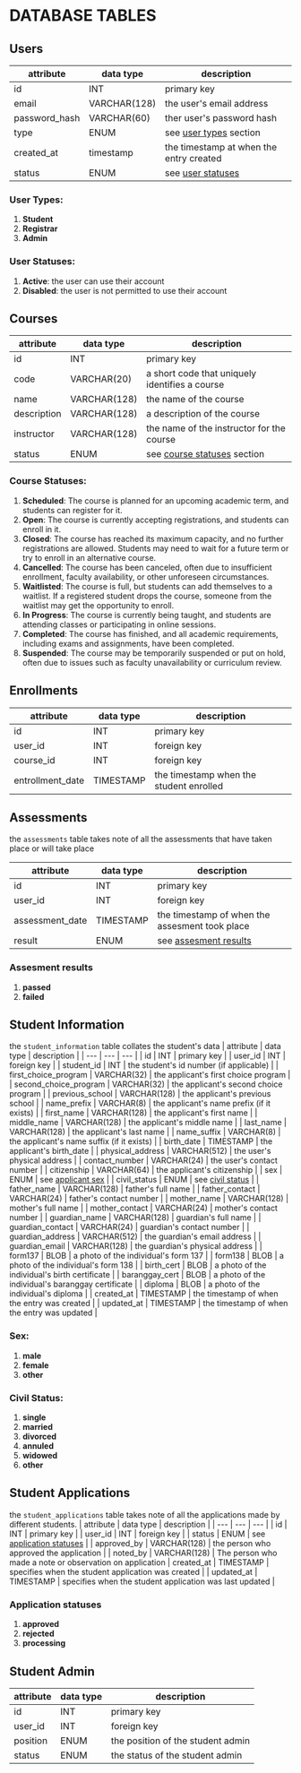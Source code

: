 # DATABASE TABLES

## Users
| attribute | data type | description |
| --- | --- | --- |
| id | INT | primary key |
| email | VARCHAR(128) | the user's email address |
| password_hash | VARCHAR(60) | ther user's password hash |
| type | ENUM | see [user types](#user-types) section |
| created_at | timestamp | the timestamp at when the entry created |
| status | ENUM | see [user statuses](#user-statuses)

### User Types:
1. **Student**
2. **Registrar**
3. **Admin**

### User Statuses:
1. **Active**: the user can use their account
2. **Disabled**: the user is not permitted to use their account

## Courses
| attribute | data type | description |
| --- | --- | --- |
| id | INT | primary key |
| code | VARCHAR(20) | a short code that uniquely identifies a course |
| name | VARCHAR(128) | the name of the course |
| description | VARCHAR(128) | a description of the course |
| instructor | VARCHAR(128) | the name of the instructor for the course |
| status | ENUM | see [course statuses](#course-statuses) section |

### Course Statuses:
1. **Scheduled**: The course is planned for an upcoming academic term, and students can register for it.
2. **Open**: The course is currently accepting registrations, and students can enroll in it.
3. **Closed**: The course has reached its maximum capacity, and no further registrations are allowed. Students may need to wait for a future term or try to enroll in an alternative course.
4. **Cancelled**: The course has been canceled, often due to insufficient enrollment, faculty availability, or other unforeseen circumstances.
5. **Waitlisted**: The course is full, but students can add themselves to a waitlist. If a registered student drops the course, someone from the waitlist may get the opportunity to enroll.
6. **In Progress**: The course is currently being taught, and students are attending classes or participating in online sessions.
7. **Completed**: The course has finished, and all academic requirements, including exams and assignments, have been completed.
11. **Suspended**: The course may be temporarily suspended or put on hold, often due to issues such as faculty unavailability or curriculum review.

## Enrollments
| attribute | data type | description |
| --- | --- | --- |
| id | INT | primary key |
| user_id | INT | foreign key |
| course_id | INT | foreign key |
| entrollment_date | TIMESTAMP | the timestamp when the student enrolled |

## Assessments
the `assessments` table takes note of all the assessments that have taken place or will take place

| attribute | data type | description |
| --- | --- | --- |
| id | INT | primary key |
| user_id | INT | foreign key |
| assessment_date | TIMESTAMP | the timestamp of when the assesment took place | 
| result | ENUM | see [assesment results](#assesment-results) |

### Assesment results
1. **passed**
2. **failed**

## Student Information
the `student_information` table collates the student's data
| attribute | data type | description |
| --- | --- | --- |
| id | INT | primary key |
| user_id | INT | foreign key |
| student_id | INT | the student's id number (if applicable) |
| first_choice_program | VARCHAR(32) | the applicant's first choice program |
| second_choice_program | VARCHAR(32) | the applicant's second choice program |
| previous_school | VARCHAR(128) | the applicant's previous school |
| name_prefix | VARCHAR(8) | the applicant's name prefix (if it exists) |
| first_name | VARCHAR(128) | the applicant's first name |
| middle_name | VARCHAR(128) | the applicant's middle name |
| last_name | VARCHAR(128) | the applicant's last name |
| name_suffix | VARCHAR(8) | the applicant's name suffix (if it exists) |
| birth_date | TIMESTAMP | the applicant's birth_date |
| physical_address | VARCHAR(512) | the user's physical address |
| contact_number | VARCHAR(24) | the user's contact number |
| citizenship | VARCHAR(64) | the applicant's citizenship |
| sex | ENUM | see [applicant sex](#applicant-sex) |
| civil_status | ENUM | see [civil status](#civil-status) |
| father_name | VARCHAR(128) | father's full name |
| father_contact | VARCHAR(24) | father's contact number |
| mother_name | VARCHAR(128) | mother's full name |
| mother_contact | VARCHAR(24) | mother's contact number |
| guardian_name | VARCHAR(128) | guardian's full name |
| guardian_contact | VARCHAR(24) | guardian's contact number |
| guardian_address | VARCHAR(512) | the guardian's email address |
| guardian_email | VARCHAR(128) | the guardian's physical address |
| form137 | BLOB | a photo of the individual's form 137 |
| form138 | BLOB | a photo of the individual's form 138 |
| birth_cert | BLOB | a photo of the individual's birth certificate |
| baranggay_cert | BLOB | a photo of the individual's baranggay certificate |
| diploma | BLOB | a photo of the individual's diploma |
| created_at | TIMESTAMP | the timestamp of when the entry was created |
| updated_at | TIMESTAMP | the timestamp of when the entry was updated |

###  Sex:
1. **male**
2. **female**
2. **other**

### Civil Status:
1. **single**
2. **married**
3. **divorced**
4. **annuled**
5. **widowed**
6. **other**

## Student Applications
the `student_applications` table takes note of all the applications made by different students.
| attribute | data type | description |
| --- | --- | --- |
| id | INT | primary key |
| user_id | INT | foreign key |
| status | ENUM | see [application statuses](#application-statuses) |
| approved_by | VARCHAR(128) | the person who approved the application |
| noted_by | VARCHAR(128) | The person who made a note or observation on application
| created_at | TIMESTAMP | specifies when the student application was created |
| updated_at | TIMESTAMP | specifies when the student application was last updated |

### Application statuses
1. **approved**
2. **rejected**
3. **processing**

## Student Admin
| attribute | data type | description |
| --- | --- | --- |
| id | INT | primary key |
| user_id | INT | foreign key |
| position | ENUM | the position of the student admin |
| status | ENUM | the status of the student admin |